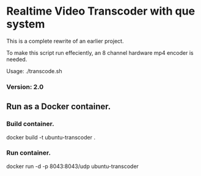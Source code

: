 # Realtime Video Transcoder with que system

This is a complete rewrite of an earlier project.

To make this script run effeciently, an 8 channel hardware mp4 encoder is needed.

Usage: ./transcode.sh

### Version: 2.0

## Run as a Docker container.

### Build container.

docker build -t ubuntu-transcoder .

### Run container.

docker run -d -p 8043:8043/udp ubuntu-transcoder
